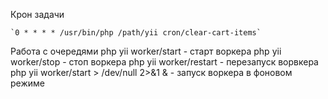 Крон задачи
    
    `0 * * * * /usr/bin/php /path/yii cron/clear-cart-items`

Работа с очередями
php yii worker/start - старт воркера
php yii worker/stop - стоп воркера
php yii worker/restart - перезапуск ворвкера
php yii worker/start > /dev/null 2>&1 & - запуск воркера в фоновом режиме